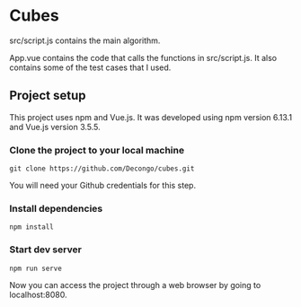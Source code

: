 # Cubes

src/script.js contains the main algorithm. 

App.vue contains the code that calls the functions in src/script.js. It also contains some of the test cases that I used.

## Project setup
This project uses npm and Vue.js. It was developed using npm version 6.13.1 and Vue.js version 3.5.5.

### Clone the project to your local machine

```
git clone https://github.com/Decongo/cubes.git
``` 

You will need your Github credentials for this step.

### Install dependencies

```
npm install
```

### Start dev server

```
npm run serve
```

Now you can access the project through a web browser by going to localhost:8080.
